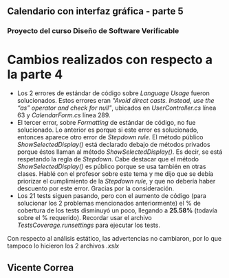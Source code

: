 ## Calendario con interfaz gráfica - parte 5
### Proyecto del curso Diseño de Software Verificable

# Cambios realizados con respecto a la parte 4

* Los 2 errores de estándar de código sobre *Language Usage* fueron solucionados. Estos errores eran *"Avoid direct casts. Instead, use the “as” operator and check for null"*, ubicados en *UserController.cs* línea 63 y *CalendarForm.cs* línea 289.
* El tercer error, sobre *Formatting* de estándar de código, no fue solucionado. Lo anterior es porque si este error es solucionado, entonces aparece otro error de *Stepdown rule*. El método público *ShowSelectedDisplay()* está declarado debajo de métodos privados porque éstos llaman al método *ShowSelectedDisplay()*. Es decir, se está respetando la regla de *Stepdown*. Cabe destacar que el método *ShowSelectedDisplay()* es público porque se usa también en otras clases. Hablé con el profesor sobre este tema y me dijo que se debía priorizar el cumplimiento de la *Stepdown rule*, y que no debería haber descuento por este error. Gracias por la consideración.
* Los 21 tests siguen pasando, pero con el aumento de código (para solucionar los 2 problemas mencionados anteriormente) el % de cobertura de los tests disminuyó un poco, llegando a **25.58%** (todavía sobre el % requerido). Recordar usar el archivo *TestsCoverage.runsettings* para ejecutar los tests.

Con respecto al análisis estático, las advertencias no cambiaron, por lo que tampoco lo hicieron los 2 archivos *.xslx*

## Vicente Correa